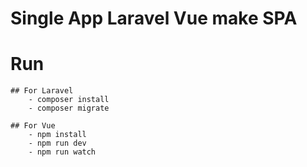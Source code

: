 # Single App Laravel Vue make SPA

# Run
    ## For Laravel
        - composer install
        - composer migrate
    
    ## For Vue
        - npm install
        - npm run dev
        - npm run watch 
